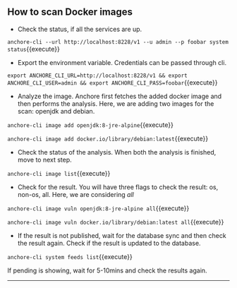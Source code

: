 <br/>

## How to scan Docker images

* Check the status, if all the services are up.

`anchore-cli --url http://localhost:8228/v1 --u admin --p foobar system status`{{execute}}

* Export the environment variable. Credentials can be passed through cli.

`export ANCHORE_CLI_URL=http://localhost:8228/v1 && export ANCHORE_CLI_USER=admin && export ANCHORE_CLI_PASS=foobar`{{execute}}

* Analyze the image. Anchore first fetches the added docker image and then performs the analysis. Here, we are adding two images for the scan: openjdk and debian.

`anchore-cli image add openjdk:8-jre-alpine`{{execute}}

`anchore-cli image add docker.io/library/debian:latest`{{execute}}

* Check the status of the analysis. When both the analysis is finished, move to next step.

`anchore-cli image list`{{execute}}

* Check for the result. You will have three flags to check the result: os, non-os, all. Here, we are considering *all*

`anchore-cli image vuln openjdk:8-jre-alpine all`{{execute}}

`anchore-cli image vuln docker.io/library/debian:latest all`{{execute}}

* If the result is not published, wait for the database sync and then check the result again. Check if the result is updated to the database.

`anchore-cli system feeds list`{{execute}}

If pending is showing, wait for 5-10mins and check the results again.

---
<br/>

